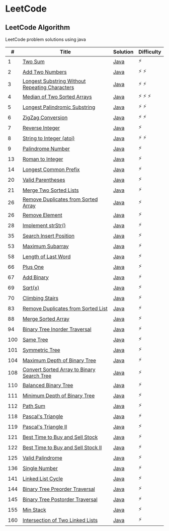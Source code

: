# LeetCode

## LeetCode Algorithm

LeetCode problem solutions using java

| #   | Title                                                                                                                           | Solution                                                                                            | Difficulty        |
|-----|---------------------------------------------------------------------------------------------------------------------------------|-----------------------------------------------------------------------------------------------------|-------------------|
| 1   | [Two Sum](https://leetcode.com/problems/two-sum/)                                                                               | [Java](./Algorithms/TwoSum/TwoSum.java)                                                             | :zap:             |
| 2   | [Add Two Numbers](https://leetcode.com/problems/add-two-numbers/)                                                               | [Java](./Algorithms/AddTwoNumbers/AddTwoNumbers.java)                                               | :zap: :zap:       |
| 3   | [Longest Substring Without Repeating Characters](https://leetcode.com/problems/longest-substring-without-repeating-characters/) | [Java](./Algorithms/LongestSubstring/LongestSubstringWithoutRepeating.java)                         | :zap: :zap:       |
| 4   | [Median of Two Sorted Arrays](https://leetcode.com/problems/median-of-two-sorted-arrays/)                                       | [Java](./Algorithms/MedianofTwoSortedArrays/MedianofTwoSortedArrays.java)                           | :zap: :zap: :zap: |
| 5   | [Longest Palindromic Substring](https://leetcode.com/problems/longest-palindromic-substring/)                                   | [Java](./Algorithms/LongestPalindromicSubstring/LongestPalindromicSubstring.java)                   | :zap: :zap:       |
| 6   | [ZigZag Conversion](https://leetcode.com/problems/zigzag-conversion/)                                                           | [Java](./Algorithms/ZigZagConversion/ZigZagConversion.java)                                         | :zap: :zap:       |
| 7   | [Reverse Integer](https://leetcode.com/problems/reverse-integer/)                                                               | [Java](./Algorithms/ReverseInteger/ReverseInteger.java)                                             | :zap:             |
| 8   | [String to Integer (atoi)](https://leetcode.com/problems/string-to-integer-atoi/)                                               | [Java](./Algorithms/StringtoIntegerAtoi/StringtoIntegerAtoi.java)                                   | :zap: :zap:       |
| 9   | [Palindrome Number](https://leetcode.com/problems/palindrome-number/)                                                           | [Java](./Algorithms/PalindromeNumber/PalindromeNumber.java)                                         | :zap:             |
| 13  | [Roman to Integer](https://leetcode.com/problems/roman-to-integer/)                                                             | [Java](./Algorithms/RomanToInteger/RomanToInteger.java)                                             | :zap:             |
| 14  | [Longest Common Prefix](https://leetcode.com/problems/longest-common-prefix/)                                                   | [Java](./Algorithms/LongestCommonPrefix/LongestCommonPrefix.java)                                   | :zap:             |
| 20  | [Valid Parentheses](https://leetcode.com/problems/valid-parentheses/)                                                           | [Java](./Algorithms/ValidParenthesis/ValidParenthesis.java)                                         | :zap:             |
| 21  | [Merge Two Sorted Lists](https://leetcode.com/problems/merge-two-sorted-lists/)                                                 | [Java](./Algorithms/MergeSortedLists/MergeSortedLists.java)                                         | :zap:             |
| 26  | [Remove Duplicates from Sorted Array](https://leetcode.com/problems/remove-duplicates-from-sorted-array/)                       | [Java](./Algorithms/RemoveDuplicatesFromArray/RemoveDuplicatesFromArray.java)                       | :zap:             |
| 26  | [Remove Element](https://leetcode.com/problems/remove-element/)                                                                 | [Java](./Algorithms/RemoveElement/RemoveElement.java)                                               | :zap:             |
| 28  | [Implement strStr()](https://leetcode.com/problems/implement-strstr/)                                                           | [Java](./Algorithms/ImplementStr/ImplementStr.java)                                                 | :zap:             |
| 35  | [Search Insert Position](https://leetcode.com/problems/search-insert-position/)                                                 | [Java](./Algorithms/SearchInsertPosition/SearchInsertPosition.java)                                 | :zap:             |
| 53  | [Maximum Subarray](https://leetcode.com/problems/maximum-subarray/)                                                             | [Java](./Algorithms/MaximumSubarray/MaximumSubarray.java)                                           | :zap:             |
| 58  | [Length of Last Word](https://leetcode.com/problems/length-of-last-word/)                                                       | [Java](./Algorithms/LengthOfLastWord/LengthOfLastWord.java)                                         | :zap:             |
| 66  | [Plus One](https://leetcode.com/problems/plus-one/)                                                                             | [Java](./Algorithms/PlusOne/PlusOne.java)                                                           | :zap:             |
| 67  | [Add Binary](https://leetcode.com/problems/add-binary/)                                                                         | [Java](./Algorithms/AddBinary/AddBinary.java)                                                       | :zap:             |
| 69  | [Sqrt(x)](https://leetcode.com/problems/sqrtx/)                                                                                 | [Java](./Algorithms/Sqrt/Sqrt.java)                                                                 | :zap:             |
| 70  | [Climbing Stairs](https://leetcode.com/problems/climbing-stairs/)                                                               | [Java](./Algorithms/ClimbingStairs/ClimbingStairs.java)                                             | :zap:             |
| 83  | [Remove Duplicates from Sorted List](https://leetcode.com/problems/remove-duplicates-from-sorted-list/)                         | [Java](./Algorithms/RemoveDuplicatesfromSortedList/RemoveDuplicatesfromSortedList.java)             | :zap:             |
| 88  | [Merge Sorted Array](https://leetcode.com/problems/merge-sorted-array/)                                                         | [Java](./Algorithms/MergeSortedArray/MergeSortedArray.java)                                         | :zap:             |
| 94  | [Binary Tree Inorder Traversal](https://leetcode.com/problems/binary-tree-inorder-traversal/)                                   | [Java](./Algorithms/BinaryTreeInorderTraversal/BinaryTreeInorderTraversal.java)                     | :zap:             |
| 100 | [Same Tree](https://leetcode.com/problems/same-tree/)                                                                           | [Java](./Algorithms/SameTree/SameTree.java)                                                         | :zap:             |
| 101 | [Symmetric Tree](https://leetcode.com/problems/symmetric-tree/)                                                                 | [Java](./Algorithms/SymmetricTree/SymmetricTree.java)                                               | :zap:             |
| 104 | [Maximum Depth of Binary Tree](https://leetcode.com/problems/maximum-depth-of-binary-tree/)                                     | [Java](./Algorithms/MaximumDepthofBinaryTree/MaximumDepthofBinaryTree.java)                         | :zap:             |
| 108 | [Convert Sorted Array to Binary Search Tree](https://leetcode.com/problems/convert-sorted-array-to-binary-search-tree/)         | [Java](./Algorithms/ConvertSortedArraytoBinarySearchTree/ConvertSortedArraytoBinarySearchTree.java) | :zap:             |
| 110 | [Balanced Binary Tree](https://leetcode.com/problems/balanced-binary-tree/)                                                     | [Java](./Algorithms/BalancedBinaryTree/BalancedBinaryTree.java)                                     | :zap:             |
| 111 | [Minimum Depth of Binary Tree](https://leetcode.com/problems/minimum-depth-of-binary-tree/)                                     | [Java](./Algorithms/MinimumDepthofBinaryTree/MinimumDepthofBinaryTree.java)                         | :zap:             |
| 112 | [Path Sum](https://leetcode.com/problems/path-sum/)                                                                             | [Java](./Algorithms/PathSum/PathSum.java)                                                           | :zap:             |
| 118 | [Pascal's Triangle](https://leetcode.com/problems/pascals-triangle/)                                                            | [Java](./Algorithms/Pascal'sTriangle/Pascal'sTriangle.java)                                         | :zap:             |
| 119 | [Pascal's Triangle II](https://leetcode.com/problems/pascals-triangle-ii/)                                                      | [Java](./Algorithms/Pascal'sTriangleII/Pascal'sTriangleII.java)                                     | :zap:             |
| 121 | [Best Time to Buy and Sell Stock](https://leetcode.com/problems/best-time-to-buy-and-sell-stock/)                               | [Java](./Algorithms/BestTimetoBuyandSellStock/BestTimetoBuyandSellStock.java)                       | :zap:             |
| 122 | [Best Time to Buy and Sell Stock II](https://leetcode.com/problems/best-time-to-buy-and-sell-stock-ii/)                         | [Java](./Algorithms/BestTimetoBuyandSellStockII/BestTimetoBuyandSellStockII.java)                   | :zap:             |
| 125 | [Valid Palindrome](https://leetcode.com/problems/valid-palindrome/)                                                             | [Java](./Algorithms/ValidPalindrome/ValidPalindrome.java)                                           | :zap:             |
| 136 | [Single Number](https://leetcode.com/problems/single-number/)                                                                   | [Java](./Algorithms/SingleNumber/SingleNumber.java)                                                 | :zap:             |
| 141 | [Linked List Cycle](https://leetcode.com/problems/linked-list-cycle/)                                                           | [Java](./Algorithms/LinkedListCycle/LinkedListCycle.java)                                           | :zap:             |
| 144 | [Binary Tree Preorder Traversal](https://leetcode.com/problems/binary-tree-preorder-traversal/)                                 | [Java](./Algorithms/BinaryTreePreorderTraversal/BinaryTreePreorderTraversal.java)                   | :zap:             |
| 145 | [Binary Tree Postorder Traversal](https://leetcode.com/problems/binary-tree-postorder-traversal/)                               | [Java](./Algorithms/BinaryTreePostorderTraversal/BinaryTreePostorderTraversal.java)                 | :zap:             |
| 155 | [Min Stack](https://leetcode.com/problems/min-stack/)                                                                           | [Java](./Algorithms/MinStack/MinStack.java)                                                         | :zap:             |
| 160 | [Intersection of Two Linked Lists](https://leetcode.com/problems/intersection-of-two-linked-lists/)                             | [Java](./Algorithms/IntersectionofTwoLinkedLists/IntersectionofTwoLinkedLists.java)                 | :zap:             |
